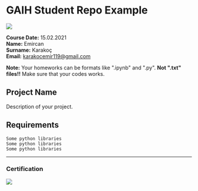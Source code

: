 # GAIH Student Repo Example
![](img/logo.png)

**Course Date:** 15.02.2021  
**Name:** Emircan  
**Surname:** Karakoç  
**Email:** karakocemir119@gmail.com  

**Note:** Your homeworks can be formats like ".ipynb" and ".py". **Not ".txt" files!!** Make sure that your codes works.  

## Project Name
Description of your project.

## Requirements
```
Some python libraries
Some python libraries
Some python libraries
```
---

### Certification
![](img/certificate_ex.png)

